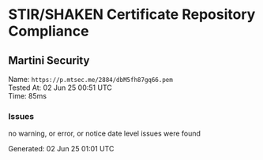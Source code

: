 # STIR/SHAKEN Certificate Repository Compliance

## Martini Security

Name: `https://p.mtsec.me/2884/dbM5fh87gq66.pem`\
Tested At: 02 Jun 25 00:51 UTC\
Time: 85ms

### Issues

no warning, or error, or notice date level issues were found

Generated: 02 Jun 25 01:01 UTC
